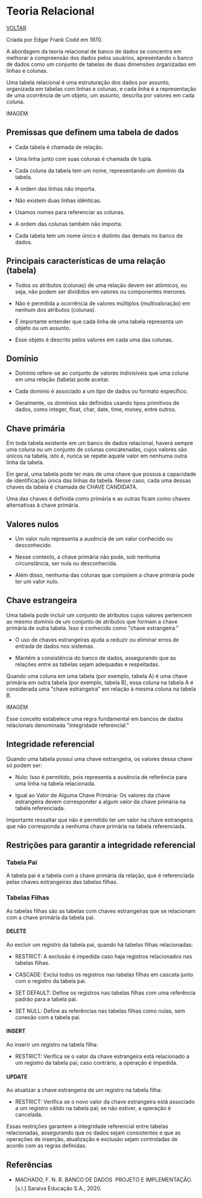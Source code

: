 # Teoria Relacional

[VOLTAR](/readme.md)

Criada por Edgar Frank Codd em 1970.

A abordagem da teoria relacional de banco de dados se concentra em melhorar a compreensão dos dados pelos usuários, apresentando o banco de dados como um conjunto de tabelas de duas dimensões organizadas em linhas e colunas.

Uma tabela relacional é uma estruturação dos dados por assunto, organizada em tabelas com linhas e colunas, e cada linha é a representação de uma ocorrência de um objeto, um assunto, descrita por valores em cada coluna.

IMAGEM

## Premissas que definem uma tabela de dados

- Cada tabela é chamada de relação.

- Uma linha junto com suas colunas é chamada de tupla.

- Cada coluna da tabela tem um nome, representando um domínio da tabela.

- A ordem das linhas não importa.

- Não existem duas linhas idênticas.

- Usamos nomes para referenciar as colunas.

- A ordem das colunas também não importa.

- Cada tabela tem um nome único e distinto das demais no banco de dados.

## Principais características de uma relação (tabela)

- Todos os atributos (colunas) de uma relação devem ser atômicos, ou seja, não podem ser divididos em valores ou componentes menores.

- Não é permitida a ocorrência de valores múltiplos (multivaloração) em nenhum dos atributos (colunas).

- É importante entender que cada linha de uma tabela representa um objeto ou um assunto.

- Esse objeto é descrito pelos valores em cada uma das colunas.

## Domínio

- Domínio refere-se ao conjunto de valores indivisíveis que uma coluna em uma relação (tabela) pode aceitar.

- Cada domínio é associado a um tipo de dados ou formato específico.

- Geralmente, os domínios são definidos usando tipos primitivos de dados, como integer, float, char, date, time, money, entre outros.

## Chave primária

Em toda tabela existente em um banco de dados relacional, haverá sempre uma coluna ou um conjunto de colunas concatenadas, cujos valores são únicos na tabela, isto é, nunca se repete aquele valor em nenhuma outra linha da tabela.

Em geral, uma tabela pode ter mais de uma chave que possua a capacidade de identificação única das linhas da tabela. Nesse caso, cada uma dessas chaves da tabela é chamada de CHAVE CANDIDATA.

Uma das chaves é definida como primária e as outras ficam como chaves alternativas à chave primária.

## Valores nulos

- Um valor nulo representa a ausência de um valor conhecido ou desconhecido.

- Nesse contexto, a chave primária não pode, sob nenhuma circunstância, ser nula ou desconhecida.

- Além disso, nenhuma das colunas que compõem a chave primária pode ter um valor nulo.

## Chave estrangeira

Uma tabela pode incluir um conjunto de atributos cujos valores pertencem ao mesmo domínio de um conjunto de atributos que formam a chave primária de outra tabela. Isso é conhecido como "chave estrangeira."

- O uso de chaves estrangeiras ajuda a reduzir ou eliminar erros de entrada de dados nos sistemas.

- Mantém a consistência do banco de dados, assegurando que as relações entre as tabelas sejam adequadas e respeitadas.

Quando uma coluna em uma tabela (por exemplo, tabela A) é uma chave primária em outra tabela (por exemplo, tabela B), essa coluna na tabela A é considerada uma "chave estrangeira" em relação à mesma coluna na tabela B.

IMAGEM

Esse conceito estabelece uma regra fundamental em bancos de dados relacionais denominada "integridade referencial."

## Integridade referencial

Quando uma tabela possui uma chave estrangeira, os valores dessa chave só podem ser:

- Nulo: Isso é permitido, pois representa a ausência de referência para uma linha na tabela relacionada.

- Igual ao Valor de Alguma Chave Primária: Os valores da chave estrangeira devem corresponder a algum valor da chave primária na tabela referenciada.

Importante ressaltar que não é permitido ter um valor na chave estrangeira que não corresponda a nenhuma chave primária na tabela referenciada.

## Restrições para garantir a integridade referencial

### Tabela Pai

A tabela pai é a tabela com a chave primária da relação, que é referenciada pelas chaves estrangeiras das tabelas filhas.

### Tabelas Filhas

As tabelas filhas são as tabelas com chaves estrangeiras que se relacionam com a chave primária da tabela pai.

#### DELETE

Ao excluir um registro da tabela pai, quando há tabelas filhas relacionadas:

- RESTRICT: A exclusão é impedida caso haja registros relacionados nas tabelas filhas.

- CASCADE: Exclui todos os registros nas tabelas filhas em cascata junto com o registro da tabela pai.

- SET DEFAULT: Define os registros nas tabelas filhas com uma referência padrão para a tabela pai.

- SET NULL: Define as referências nas tabelas filhas como nulas, sem conexão com a tabela pai.

#### INSERT

Ao inserir um registro na tabela filha:

- RESTRICT: Verifica se o valor da chave estrangeira está relacionado a um registro da tabela pai; caso contrário, a operação é impedida.

#### UPDATE

Ao atualizar a chave estrangeira de um registro na tabela filha:

- RESTRICT: Verifica se o novo valor da chave estrangeira está associado a um registro válido na tabela pai; se não estiver, a operação é cancelada.

Essas restrições garantem a integridade referencial entre tabelas relacionadas, assegurando que os dados sejam consistentes e que as operações de inserção, atualização e exclusão sejam controladas de acordo com as regras definidas.

## Referências

- MACHADO, F. N. R. BANCO DE DADOS  PROJETO E IMPLEMENTAÇÃO. [s.l.] Saraiva Educação S.A., 2020.
